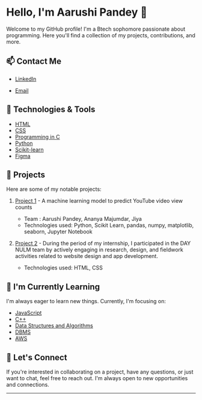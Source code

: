 # Hello, I'm Aarushi Pandey 👋

<!--[![GitHub followers](https://img.shields.io/github/followers/your-username?style=social)](https://github.com/your-username)
[![Twitter Follow](https://img.shields.io/twitter/follow/your-twitter-handle?style=social)](https://twitter.com/your-twitter-handle)-->

Welcome to my GitHub profile! I'm a Btech sophomore passionate about programming. Here you'll find a collection of my projects, contributions, and more.


## 📫 Contact Me

- [LinkedIn](https://www.linkedin.com/in/aarushi-pandey-901363261)
<!--- [Website](https://your-website.com)-->
- [Email](mailto:aarushi003btit22@igdtuw.ac.in)

## 🔧 Technologies & Tools

- [HTML](https://developer.mozilla.org/en-US/docs/Web/HTML)
- [CSS](https://developer.mozilla.org/en-US/docs/Web/CSS)
- [Programming in C](https://www.learn-c.org/)
- [Python](https://www.python.org/)
- [Scikit-learn](https://scikit-learn.org/stable/)
- [Figma](https://www.figma.com/)

## 🚀 Projects

Here are some of my notable projects:

1. [Project 1](https://github.com/Kengo-Akechi/Main) - A machine learning model to predict YouTube video view counts
   - Team : Aarushi Pandey, Ananya Majumdar, Jiya 
   - Technologies used: Python, Scikit Learn, pandas, numpy, matplotlib, seaborn, Jupyter Notebook

2. [Project 2](https://github.com/Kengo-Akechi/Survey-Form-Project) - During the period of my internship, I participated in the DAY NULM team by actively engaging in research, design,
 and fieldwork activities related to website design and app development.
   - Technologies used: HTML, CSS
<!--
## 📚 Latest Blog Posts

- [Blog Post 1](link-to-blog-post-1) - Summary of the blog post.
- [Blog Post 2](link-to-blog-post-2) - Summary of the blog post.
- ...

-->

## 🌱 I'm Currently Learning

I'm always eager to learn new things. Currently, I'm focusing on:

- [JavaScript](https://developer.mozilla.org/en-US/docs/Web/JavaScript/Guide)
- [C++](https://www.cplusplus.com/doc/tutorial/)   
- [Data Structures and Algorithms](https://www.geeksforgeeks.org/data-structures/)
- [DBMS](https://www.geeksforgeeks.org/dbms-introduction-of-2-tier-architecture/)
- [AWS]()

## 🤝 Let's Connect

If you're interested in collaborating on a project, have any questions, or just want to chat, feel free to reach out. I'm always open to new opportunities and connections.

---



